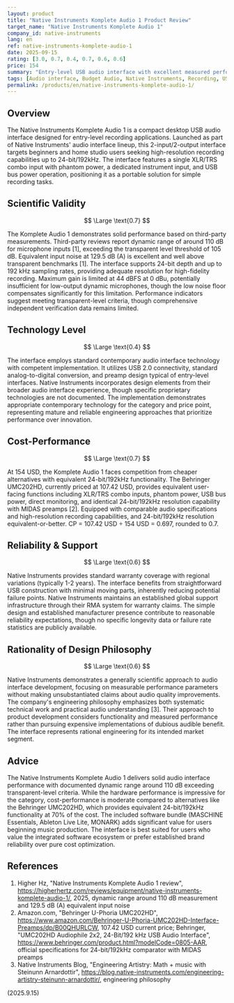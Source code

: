 ```yaml
---
layout: product
title: "Native Instruments Komplete Audio 1 Product Review"
target_name: "Native Instruments Komplete Audio 1"
company_id: native-instruments
lang: en
ref: native-instruments-komplete-audio-1
date: 2025-09-15
rating: [3.0, 0.7, 0.4, 0.7, 0.6, 0.6]
price: 154
summary: "Entry-level USB audio interface with excellent measured performance achieving transparent-level criteria, moderate cost-performance versus 24-bit alternatives"
tags: [Audio interface, Budget Audio, Native Instruments, Recording, USB Audio]
permalink: /products/en/native-instruments-komplete-audio-1/
---
```

## Overview

The Native Instruments Komplete Audio 1 is a compact desktop USB audio interface designed for entry-level recording applications. Launched as part of Native Instruments' audio interface lineup, this 2-input/2-output interface targets beginners and home studio users seeking high-resolution recording capabilities up to 24-bit/192kHz. The interface features a single XLR/TRS combo input with phantom power, a dedicated instrument input, and USB bus power operation, positioning it as a portable solution for simple recording tasks.

## Scientific Validity

$$ \Large \text{0.7} $$

The Komplete Audio 1 demonstrates solid performance based on third-party measurements. Third-party reviews report dynamic range of around 110 dB for microphone inputs [1], exceeding the transparent level threshold of 105 dB. Equivalent input noise at 129.5 dB (A) is excellent and well above transparent benchmarks [1]. The interface supports 24-bit depth and up to 192 kHz sampling rates, providing adequate resolution for high-fidelity recording. Maximum gain is limited at 44 dBFS at 0 dBu, potentially insufficient for low-output dynamic microphones, though the low noise floor compensates significantly for this limitation. Performance indicators suggest meeting transparent-level criteria, though comprehensive independent verification data remains limited.

## Technology Level

$$ \Large \text{0.4} $$

The interface employs standard contemporary audio interface technology with competent implementation. It utilizes USB 2.0 connectivity, standard analog-to-digital conversion, and preamp design typical of entry-level interfaces. Native Instruments incorporates design elements from their broader audio interface experience, though specific proprietary technologies are not documented. The implementation demonstrates appropriate contemporary technology for the category and price point, representing mature and reliable engineering approaches that prioritize performance over innovation.

## Cost-Performance

$$ \Large \text{0.7} $$

At 154 USD, the Komplete Audio 1 faces competition from cheaper alternatives with equivalent 24-bit/192kHz functionality. The Behringer UMC202HD, currently priced at 107.42 USD, provides equivalent user-facing functions including XLR/TRS combo inputs, phantom power, USB bus power, direct monitoring, and identical 24-bit/192kHz resolution capability with MIDAS preamps [2]. Equipped with comparable audio specifications and high-resolution recording capabilities, and 24-bit/192kHz resolution equivalent-or-better. CP = 107.42 USD ÷ 154 USD = 0.697, rounded to 0.7.

## Reliability & Support

$$ \Large \text{0.6} $$

Native Instruments provides standard warranty coverage with regional variations (typically 1-2 years). The interface benefits from straightforward USB construction with minimal moving parts, inherently reducing potential failure points. Native Instruments maintains an established global support infrastructure through their RMA system for warranty claims. The simple design and established manufacturer presence contribute to reasonable reliability expectations, though no specific longevity data or failure rate statistics are publicly available.

## Rationality of Design Philosophy

$$ \Large \text{0.6} $$

Native Instruments demonstrates a generally scientific approach to audio interface development, focusing on measurable performance parameters without making unsubstantiated claims about audio quality improvements. The company's engineering philosophy emphasizes both systematic technical work and practical audio understanding [3]. Their approach to product development considers functionality and measured performance rather than pursuing expensive implementations of dubious audible benefit. The interface represents rational engineering for its intended market segment.

## Advice

The Native Instruments Komplete Audio 1 delivers solid audio interface performance with documented dynamic range around 110 dB exceeding transparent-level criteria. While the hardware performance is impressive for the category, cost-performance is moderate compared to alternatives like the Behringer UMC202HD, which provides equivalent 24-bit/192kHz functionality at 70% of the cost. The included software bundle (MASCHINE Essentials, Ableton Live Lite, MONARK) adds significant value for users beginning music production. The interface is best suited for users who value the integrated software ecosystem or prefer established brand reliability over pure cost optimization.

## References

1. Higher Hz, "Native Instruments Komplete Audio 1 review", https://higherhertz.com/reviews/equipment/native-instruments-komplete-audio-1/, 2025, dynamic range around 110 dB measurement and 129.5 dB (A) equivalent input noise
2. Amazon.com, "Behringer U-Phoria UMC202HD", https://www.amazon.com/Behringer-U-Phoria-UMC202HD-Interface-Preamps/dp/B00QHURLCW, 107.42 USD current price; Behringer, "UMC202HD Audiophile 2x2, 24-Bit/192 kHz USB Audio Interface", https://www.behringer.com/product.html?modelCode=0805-AAR, official specifications for 24-bit/192kHz comparator with MIDAS preamps
3. Native Instruments Blog, "Engineering Artistry: Math + music with Steinunn Arnardottir", https://blog.native-instruments.com/engineering-artistry-steinunn-arnardottir/, engineering philosophy

(2025.9.15)